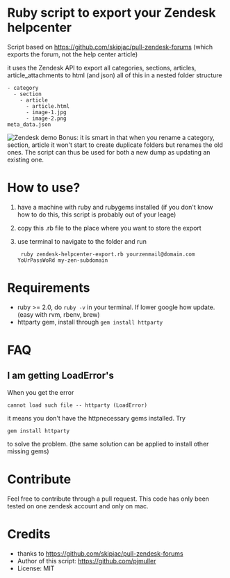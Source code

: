 #  Ruby script to export your Zendesk helpcenter

Script based on https://github.com/skipjac/pull-zendesk-forums
(which exports the forum, not the help center article)

it uses the Zendesk API to export all categories, sections, articles, article_attachments to html (and json)
all of this in a nested folder structure

    - category
      - section
        - article
          - article.html
          - image-1.jpg
          - image-2.png
    meta_data.json

![Zendesk demo](https://github.com/pjmuller/zendesk-helpcenter-export/raw/master/demo-screenshot.png)
Bonus: it is smart in that when you rename a category, section, article it won't
start to create duplicate folders but renames the old ones.
The script can thus be used for both a new dump as updating an existing one.

# How to use?

1. have a machine with ruby and rubygems installed
(if you don't know how to do this, this script is probably out of your leage)

2. copy this .rb file to the place where you want to store the export
3. use terminal to navigate to the folder and run

        ruby zendesk-helpcenter-export.rb yourzenmail@domain.com YoUrPassWoRd my-zen-subdomain

# Requirements

- ruby >= 2.0, do ```ruby -v``` in your terminal. If lower google how update. (easy with rvm, rbenv, brew)
- httparty gem, install through ```gem install httparty```

# FAQ
## I am getting LoadError's
When you get the error

    cannot load such file -- httparty (LoadError)

it means you don't have the httpnecessary gems installed. Try

    gem install httparty

to solve the problem. (the same solution can be applied to install other missing gems)
# Contribute

Feel free to contribute through a pull request. This code has only been tested on one zendesk account and only on mac.


# Credits

- thanks to https://github.com/skipjac/pull-zendesk-forums
- Author of this script: https://github.com/pjmuller
- License: MIT
